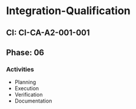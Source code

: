 # Integration-Qualification

## CI: CI-CA-A2-001-001
## Phase: 06

### Activities
- Planning
- Execution
- Verification
- Documentation
